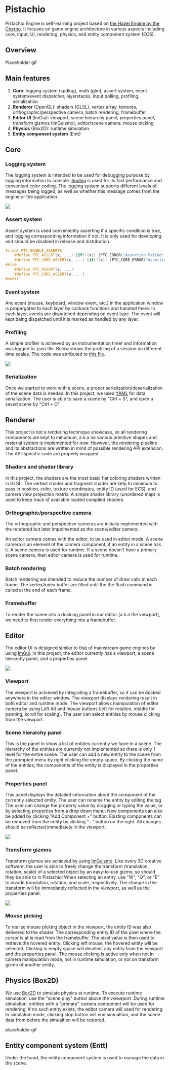 # Pistachio
Pistachio Engine is self-learning project based on [the Hazel Engine by the Cherno](https://github.com/thecherno/hazel). It focuses on game engine architecture in various aspects including core, input, UI, rendering, physics, and entity component system (ECS).

## Overview
Placeholder gif

## Main features
1. **Core**: logging system (spdlog), math (glm), assert system, event system/event dispatcher, layerstacks, input polling, profiling, serialization
2. **Renderer** (OpenGL): shaders (GLSL), vertex array, textures, orthographic/perspective camera, batch rendering, framebuffer
3. **Editor UI** (ImGui): viewport, scene hierarchy panel, properties panel, transform gizmos (ImGuizmo), editor/scene camera, mouse picking
4. **Physics** (Box2D): runtime simulation
4. **Entity component system** (Entt)

## Core
### Logging system
The logging system is intended to be used for debugging purpose by logging information to console. [Spdlog](https://github.com/gabime/spdlog) is used for its fast performance and convenient color coding. The logging system supports different levels of messages being logged, as well as whether this message comes from the engine or the application.

<img src="docs/images/logging.JPG">

### Assert system
Assert system is used conveniently asserting if a specific condition is true, and logging corresponding information if not. It is only used for developing and should be disabled in release and distribution.
```C++
#ifdef PTC_ENABLE_ASSERTS
    #define PTC_ASSERT(x, ...) {if(!(x)) {PTC_ERROR("Assertion Failed: {0}", __VA_ARGS__); __debugbreak();}}
    #define PTC_CORE_ASSERT(x, ...) {if(!(x)) {PTC_CORE_ERROR("Assertion Failed: {0}", __VA_ARGS__); __debugbreak();}}
#else
    #define PTC_ASSERT(x, ...)
    #define PTC_CORE_ASSERT(x, ...)
#endif
```

### Event system
Any event (mouse, keyboard, window event, etc.) in the application window is propergated to each layer by callback functions and handled there. In each layer, events are dispatched depending on event type. The event will kept being dispatched until it is marked as handled by any layer.

### Profiling
A simple profiler is achieved by an instrumentation timer and information was logged to .json file. Below shows the profiling of a session on different time scales. The code was attributed to [this file](https://gist.github.com/TheCherno/31f135eea6ee729ab5f26a6908eb3a5e).

<img src="docs/images/profiling.jpg">

### Serialization
Once we started to work with a scene, a proper serialization/deserialization of the scene data is needed. In this project, we used [YAML](https://yaml.org/) for data serialization. The user is able to save a scene by "Ctrl + S", and open a saved scene by "Ctrl + O".

## Renderer
This project is *not* a rendering technique showcase, so all rendering components are kept to minumum, a.k.a no various primitive shapes and material system is implemented for now. However, the rendering pipeline and its abstractions are written in mind of possible rendering API extension. The API-specific code are properly wrapped.

### Shaders and shader library
In this project, the shaders are the most basic flat coloring shaders written in GLSL. The vertext shader and fragment shader are ketp to minimum to pass in position, color, texture coordinates, entity ID (used for ECS), and camera view projection matrix. A simple shader library (unordered map) is used to keep track of available loaded compiled shaders.

### Orthographic/perspective camera
The orthographic and perspective cameras are initially implemented with the rendered but later impplmented as the scene/editor camera. 

An editor camera comes with the editor, to be used in editor mode. A scene camera is an element of the camera component, if an entity in a scene has it. A scene camera is used for runtime. If a scene doesn't have a primary scene camera, then editor camera is used for runtime.

### Batch rendering
Batch rendering are intended to reduce the number of draw calls in each frame. The vertex/index buffer are filled until the the flush command is called at the end of each frame.

### Framebuffer
To render the scene into a docking panel in our editor (a.k.a the viewport), we need to first render everything into a framebuffer. 

## Editor
The editor UI is designed similar to that of mainstream game engines by using [ImGui](https://github.com/ocornut/imgui). In this project, the editor currently has a viewport, a scene hierarchy panel, and a properties panel.

<img src="docs/images/Editor.jpg">

### Viewport
The viewport is achieved by integrating a framebuffer, so it can be docked anywhere in the editor window. The viewport displays rendering result in both editor and runtime mode. The viewport allows manipulation of editor camera by using Left Alt and mouse buttons (left for rotation, middle for panning, scroll for scaling). The user can select entities by mouse clicking from the viewport.

### Scene hierarchy panel
This is the panel to show a list of entities currently we have in a scene. The hierarchy of the entities are currently not implemented so there is only 1 level for the entire scene. The user can add a new entity to the scene from the prompted menu by right clicking the empty space. By clicking the name of the entities, the components of the entity is displayed in the properties panel.

### Properties panel
This panel displays the detailed information about the component of the currently selected entity. The user can rename the entity by editing the tag. The user can change the property value by dragging or typing the value, or by selecting properties from a drop down menu. New components can also be added by clicking "Add Component +" button. Existing components can be removed from the entity by clicking "..." button on the right. All changes should be reflected immediately in the viewport.

<img src="docs/images/Properties.JPG">

### Transform gizmos
Transform gizmos are achieved by using [ImGuizmo](https://github.com/CedricGuillemet/ImGuizmo). Like every 3D creative software, the user is able to freely change the transform (translation, rotation, scale) of a selected object by an easy-to-use gizmo, so should they be able to in Pistachio! When selecting an entity, use "W", "Q", or "E" to invode translation, rotation, and scale, respectively. The change in the transform will be immediately reflected in the viewport, as well as the properties panel.

<img src="docs/images/Gizmo.jpg">

### Mouse picking
To realize mouse picking object in the viewport, the entity ID was also delivered to the shader. The corresponding entity ID of the pixel where the cursor is at is read from the framebuffer. The pixel value is then used to retrieve the hovered entity. Clicking left mouse, the hovered entity will be selected. Clicking in empty space will deselect any entity from the viewport and the properties panel. The mouse clicking is active only when not in camera manipulation mode, not in runtime simulation, or not on transform gizmo of another entity.


## Physics (Box2D)
We use [Box2D](https://github.com/erincatto/box2d) to simulate physics at runtime. To execute runtime simulation, use the "scene play" button above the vviewport. During runtime simulation, entities with a "primary" camera component will be used for rendering, if no such entity exists, the editor camera will used for rendering. In simulation mode, clicking stop button will end simualtion, and the scene data from before the simualtion will be restored.

placeholder gif

## Entity component system (Entt)
Under the hood, the entity component system is used to manage the data in the scene.

